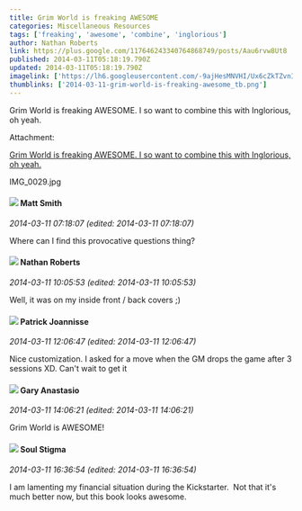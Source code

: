 ```yaml
---
title: Grim World is freaking AWESOME
categories: Miscellaneous Resources
tags: ['freaking', 'awesome', 'combine', 'inglorious']
author: Nathan Roberts
link: https://plus.google.com/117646243340764868749/posts/Aau6rvw8Ut8
published: 2014-03-11T05:18:19.790Z
updated: 2014-03-11T05:18:19.790Z
imagelink: ['https://lh6.googleusercontent.com/-9ajHesMNVHI/Ux6cZkTZvnI/AAAAAAAAAM0/-il4HAsWZAw/w960-h720/IMG_0029.jpg']
thumblinks: ['2014-03-11-grim-world-is-freaking-awesome_tb.png']
---
```


Grim World is freaking AWESOME. I so want to combine this with Inglorious, oh yeah.


Attachment:

<a href='https://plus.google.com/photos/117646243340764868749/albums/5989396512976878689/5989396517505056370?sqi=100084733231320276299&sqsi=ce1a3f63-0134-470d-90ae-6eb5a12174e9'>Grim World is freaking AWESOME. I so want to combine this with Inglorious, oh yeah.</a>


IMG_0029.jpg
<div id='comment z12wzbmremeagzdlt235zn2r1liug3a1p'>
  <h4><img src='{{site.baseurl}}//images/avatars/114058978089705547111_photo.jpg'> Matt Smith</h4>
      <p><cite>2014-03-11 07:18:07 (edited: 2014-03-11 07:18:07)</cite></p>
        <p>Where can I find this provocative questions thing?</p>
</div>
        

<div id='comment z12wzbmremeagzdlt235zn2r1liug3a1p'>
  <h4><img src='{{site.baseurl}}//images/avatars/117646243340764868749_photo.jpg'> Nathan Roberts</h4>
      <p><cite>2014-03-11 10:05:53 (edited: 2014-03-11 10:05:53)</cite></p>
        <p>Well, it was on my inside front / back covers ;)</p>
</div>
        

<div id='comment z12wzbmremeagzdlt235zn2r1liug3a1p'>
  <h4><img src='{{site.baseurl}}//images/avatars/102311180250681509880_photo.jpg'> Patrick Joannisse</h4>
      <p><cite>2014-03-11 12:06:47 (edited: 2014-03-11 12:06:47)</cite></p>
        <p>Nice customization. I asked for a move when the GM drops the game after 3 sessions XD. Can&#39;t wait to get it</p>
</div>
        

<div id='comment z12wzbmremeagzdlt235zn2r1liug3a1p'>
  <h4><img src='{{site.baseurl}}//images/avatars/113793360676683955064_photo.jpg'> Gary Anastasio</h4>
      <p><cite>2014-03-11 14:06:21 (edited: 2014-03-11 14:06:21)</cite></p>
        <p>Grim World is AWESOME!</p>
</div>
        

<div id='comment z12wzbmremeagzdlt235zn2r1liug3a1p'>
  <h4><img src='{{site.baseurl}}//images/avatars/111544129432437862475_photo.jpg'> Soul Stigma</h4>
      <p><cite>2014-03-11 16:36:54 (edited: 2014-03-11 16:36:54)</cite></p>
        <p>I am lamenting my financial situation during the Kickstarter.  Not that it&#39;s much better now, but this book looks awesome.</p>
</div>
        